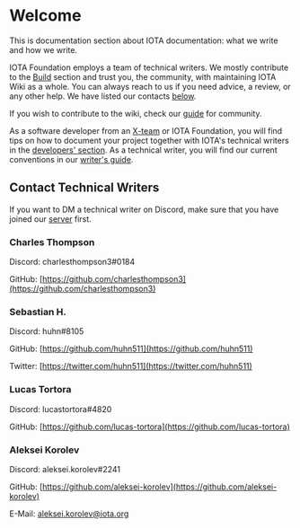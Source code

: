 # Welcome

This is documentation section about IOTA documentation: what we write and how we write.

IOTA Foundation employs a team of technical writers. We mostly contribute to the [Build](/build/welcome) section and trust you, the community, with maintaining IOTA Wiki as a whole. You can always reach to us if you need advice, a review, or any other help. We have listed our contacts [below](#contact-technical-writers).

If you wish to contribute to the wiki, check our [guide](for_community/community_guide.md) for community.

As a software developer from an [X-team](../the-community/x-teams.md) or IOTA Foundation, you will find tips on how to document your project together with IOTA's technical writers in the [developers' section](for_devs/developer_guide.md). As a technical writer, you will find our current conventions in our [writer's guide](for_tws/writer_guide.md).

## Contact Technical Writers

If you want to DM a technical writer on Discord, make sure that you have joined our [server](../the-community/discord.md) first.

### Charles Thompson

Discord: charlesthompson3#0184

GitHub: [https://github.com/charlesthompson3](https://github.com/charlesthompson3)

### Sebastian H.

Discord: huhn#8105

GitHub: [https://github.com/huhn511](https://github.com/huhn511)

Twitter: [https://twitter.com/huhn511](https://twitter.com/huhn511)

### Lucas Tortora

Discord: lucastortora#4820

GitHub: [https://github.com/lucas-tortora](https://github.com/lucas-tortora)

### Aleksei Korolev

Discord: aleksei.korolev#2241

GitHub: [https://github.com/aleksei-korolev](https://github.com/aleksei-korolev)

E-Mail: [aleksei.korolev@iota.org](mailto:aleksei.korolev@iota.org)
